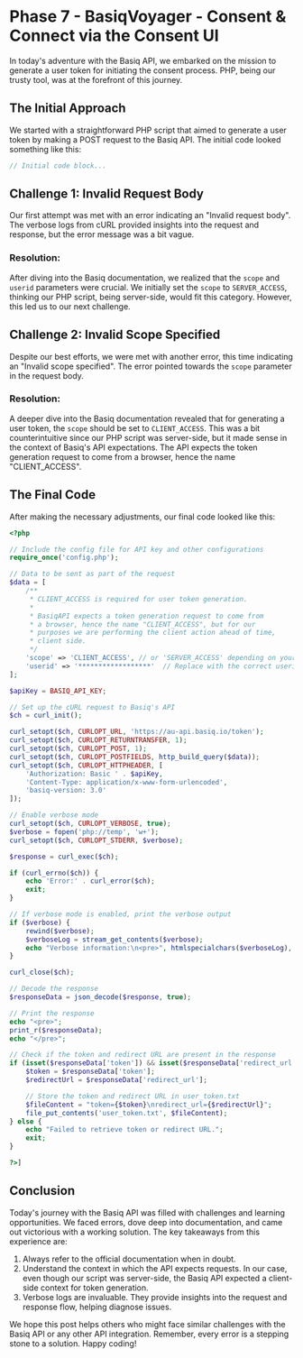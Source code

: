 # Phase 7 - BasiqVoyager - Consent & Connect via the Consent UI

In today's adventure with the Basiq API, we embarked on the mission to generate a user token for initiating the consent process. PHP, being our trusty tool, was at the forefront of this journey.

## The Initial Approach

We started with a straightforward PHP script that aimed to generate a user token by making a POST request to the Basiq API. The initial code looked something like this:

```php
// Initial code block...
```

## Challenge 1: Invalid Request Body

Our first attempt was met with an error indicating an "Invalid request body". The verbose logs from cURL provided insights into the request and response, but the error message was a bit vague.

### Resolution:

After diving into the Basiq documentation, we realized that the `scope` and `userid` parameters were crucial. We initially set the `scope` to `SERVER_ACCESS`, thinking our PHP script, being server-side, would fit this category. However, this led us to our next challenge.

## Challenge 2: Invalid Scope Specified

Despite our best efforts, we were met with another error, this time indicating an "Invalid scope specified". The error pointed towards the `scope` parameter in the request body.

### Resolution:

A deeper dive into the Basiq documentation revealed that for generating a user token, the `scope` should be set to `CLIENT_ACCESS`. This was a bit counterintuitive since our PHP script was server-side, but it made sense in the context of Basiq's API expectations. The API expects the token generation request to come from a browser, hence the name "CLIENT_ACCESS".

## The Final Code

After making the necessary adjustments, our final code looked like this:

```php
<?php

// Include the config file for API key and other configurations
require_once('config.php');

// Data to be sent as part of the request
$data = [
    /** 
     * CLIENT_ACCESS is required for user token generation.
     * 
     * BasiqAPI expects a token generation request to come from
     * a browser, hence the name "CLIENT_ACCESS", but for our
     * purposes we are performing the client action ahead of time,
     * client side.
     */
    'scope' => 'CLIENT_ACCESS', // or 'SERVER_ACCESS' depending on your use case
    'userid' => '******************'  // Replace with the correct userid value
];

$apiKey = BASIQ_API_KEY;

// Set up the cURL request to Basiq's API
$ch = curl_init();

curl_setopt($ch, CURLOPT_URL, 'https://au-api.basiq.io/token');
curl_setopt($ch, CURLOPT_RETURNTRANSFER, 1);
curl_setopt($ch, CURLOPT_POST, 1);
curl_setopt($ch, CURLOPT_POSTFIELDS, http_build_query($data));
curl_setopt($ch, CURLOPT_HTTPHEADER, [
    'Authorization: Basic ' . $apiKey,
    'Content-Type: application/x-www-form-urlencoded',
    'basiq-version: 3.0'
]);

// Enable verbose mode
curl_setopt($ch, CURLOPT_VERBOSE, true);
$verbose = fopen('php://temp', 'w+');
curl_setopt($ch, CURLOPT_STDERR, $verbose);

$response = curl_exec($ch);

if (curl_errno($ch)) {
    echo 'Error:' . curl_error($ch);
    exit;
}

// If verbose mode is enabled, print the verbose output
if ($verbose) {
    rewind($verbose);
    $verboseLog = stream_get_contents($verbose);
    echo "Verbose information:\n<pre>", htmlspecialchars($verboseLog), "</pre>\n";
}

curl_close($ch);

// Decode the response
$responseData = json_decode($response, true);

// Print the response
echo "<pre>";
print_r($responseData);
echo "</pre>";

// Check if the token and redirect URL are present in the response
if (isset($responseData['token']) && isset($responseData['redirect_url'])) {
    $token = $responseData['token'];
    $redirectUrl = $responseData['redirect_url'];

    // Store the token and redirect URL in user_token.txt
    $fileContent = "token={$token}\nredirect_url={$redirectUrl}";
    file_put_contents('user_token.txt', $fileContent);
} else {
    echo "Failed to retrieve token or redirect URL.";
    exit;
}

?>]
```

## Conclusion

Today's journey with the Basiq API was filled with challenges and learning opportunities. We faced errors, dove deep into documentation, and came out victorious with a working solution. The key takeaways from this experience are:

1. Always refer to the official documentation when in doubt.
2. Understand the context in which the API expects requests. In our case, even though our script was server-side, the Basiq API expected a client-side context for token generation.
3. Verbose logs are invaluable. They provide insights into the request and response flow, helping diagnose issues.

We hope this post helps others who might face similar challenges with the Basiq API or any other API integration. Remember, every error is a stepping stone to a solution. Happy coding!
